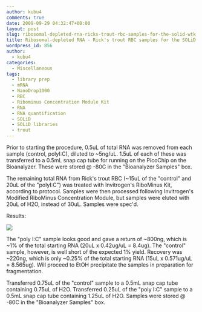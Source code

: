 ```yaml
---
author: kubu4
comments: true
date: 2009-09-29 04:32:47+00:00
layout: post
slug: ribosomal-depleted-rna-ricks-trout-rbc-samples-for-the-solid-wtk
title: Ribosomal-depleted RNA - Rick's trout RBC samples for the SOLiD WTK
wordpress_id: 856
author:
  - kubu4
categories:
  - Miscellaneous
tags:
  - library prep
  - mRNA
  - NanoDrop1000
  - RBC
  - Ribominus Concentration Module Kit
  - RNA
  - RNA quantification
  - SOLiD
  - SOLiD libraries
  - trout
---
```


Prior to starting the procedure, 0.5uL of total RNA was removed from each sample (control, polyI:C), diluted to ~5ng/uL. 1.5uL of each of these was transferred to a 0.5mL snap cap tube for running on the PicoChip on the Bioanalyzer. These were stored @ -80C in the "Bioanalyzer Samples" box.

The remaining total RNA from Rick's trout RBC (~15uL of the "control" and 20uL of the "polyI:C") was treated with Invitrogen's RiboMinus Kit, according to protocol. Samples were then processed following Invitrogen's Modified RiboMinus Concentration Module, but samples were eluted with 20uL of H2O, instead of 30uL. Samples were spec'd.

Results:

![](https://eagle.fish.washington.edu/Arabidopsis/RNA%20Spec%20Readings/20090928%20trout%20RBC%20ribo%20minus%20RNA%20SJW.jpg)

The "poly I:C" sample looks good and gave a return of ~800ng, which is ~1% of the total starting RNA (20uL x 0.42ug/uL = 8.4ug). The "control" sample, however, is well short of the expected 1% yield. Recovery was ~220ng, which is only ~0.25% of the total starting RNA (15uL x 0.571ug/uL = 8.565ug). Will proceed to EtOH precipitate the samples in preparation for fragmentation.

Transferred 0.75uL of the "control" sample to a 0.5mL snap cap tube containing 0.75uL of H2O. Transferred 0.25uL of the "poly I:C" sample to a 0.5mL snap cap tube containing 1.25uL of H2O. Samples were stored @ -80C in the "Bioanalyzer Samples" box.
